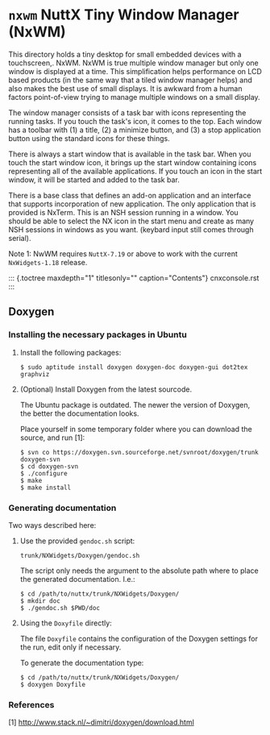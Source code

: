`nxwm` NuttX Tiny Window Manager (NxWM)
=======================================

This directory holds a tiny desktop for small embedded devices with a
touchscreen,. NxWM. NxWM is true multiple window manager but only one
window is displayed at a time. This simplification helps performance on
LCD based products (in the same way that a tiled window manager helps)
and also makes the best use of small displays. It is awkward from a
human factors point-of-view trying to manage multiple windows on a small
display.

The window manager consists of a task bar with icons representing the
running tasks. If you touch the task\'s icon, it comes to the top. Each
window has a toolbar with (1) a title, (2) a minimize button, and (3) a
stop application button using the standard icons for these things.

There is always a start window that is available in the task bar. When
you touch the start window icon, it brings up the start window
containing icons representing all of the available applications. If you
touch an icon in the start window, it will be started and added to the
task bar.

There is a base class that defines an add-on application and an
interface that supports incorporation of new application. The only
application that is provided is NxTerm. This is an NSH session running
in a window. You should be able to select the NX icon in the start menu
and create as many NSH sessions in windows as you want. (keybard input
still comes through serial).

Note 1: NwWM requires `NuttX-7.19` or above to work with the current
`NxWidgets-1.18` release.

::: {.toctree maxdepth="1" titlesonly="" caption="Contents"}
cnxconsole.rst
:::

Doxygen
-------

### Installing the necessary packages in Ubuntu

1.  Install the following packages:

        $ sudo aptitude install doxygen doxygen-doc doxygen-gui dot2tex graphviz

2.  (Optional) Install Doxygen from the latest sourcode.

    The Ubuntu package is outdated. The newer the version of Doxygen,
    the better the documentation looks.

    Place yourself in some temporary folder where you can download the
    source, and run \[1\]:

        $ svn co https://doxygen.svn.sourceforge.net/svnroot/doxygen/trunk doxygen-svn
        $ cd doxygen-svn
        $ ./configure
        $ make
        $ make install

### Generating documentation

Two ways described here:

1.  Use the provided `gendoc.sh` script:

        trunk/NXWidgets/Doxygen/gendoc.sh

    The script only needs the argument to the absolute path where to
    place the generated documentation. I.e.:

        $ cd /path/to/nuttx/trunk/NXWidgets/Doxygen/
        $ mkdir doc
        $ ./gendoc.sh $PWD/doc

2.  Using the `Doxyfile` directly:

    The file `Doxyfile` contains the configuration of the Doxygen
    settings for the run, edit only if necessary.

    To generate the documentation type:

        $ cd /path/to/nuttx/trunk/NXWidgets/Doxygen/
        $ doxygen Doxyfile

### References

\[1\] <http://www.stack.nl/~dimitri/doxygen/download.html>
